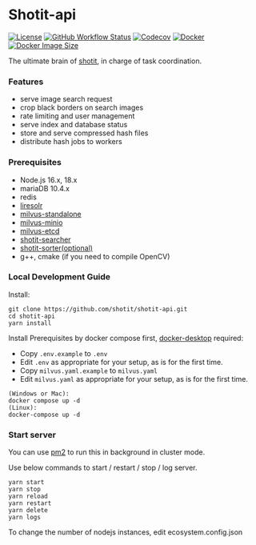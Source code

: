# Shotit-api

[![License](https://img.shields.io/github/license/shotit/shotit-api.svg?style=flat-square)](https://github.com/shotit/shotit-api/blob/master/LICENSE)
[![GitHub Workflow Status](https://img.shields.io/github/actions/workflow/status/shotit/shotit-api/docker-image.yml?style=flat-square)](https://github.com/shotit/shotit-api/actions)
[![Codecov](https://img.shields.io/codecov/c/github/shotit/shotit-api?style=flat-square&token=8C25WLSEDJ)](https://codecov.io/gh/shotit/shotit-api)
[![Docker](https://img.shields.io/docker/pulls/lesliewong007/shotit-api?style=flat-square)](https://hub.docker.com/r/lesliewong007/shotit-api)
[![Docker Image Size](https://img.shields.io/docker/image-size/lesliewong007/shotit-api/v0.9.10?style=flat-square)](https://hub.docker.com/r/lesliewong007/shotit-api)

The ultimate brain of [shotit](https://github.com/shotit/shotit), in charge of task coordination.

### Features

- serve image search request
- crop black borders on search images
- rate limiting and user management
- serve index and database status
- store and serve compressed hash files
- distribute hash jobs to workers

### Prerequisites

- Node.js 16.x, 18.x
- mariaDB 10.4.x
- redis
- [liresolr](https://github.com/Leslie-Wong-H/liresolr)
- [milvus-standalone](https://github.com/milvus-io/milvus)
- [milvus-minio](https://github.com/milvus-io/milvus)
- [milvus-etcd](https://github.com/milvus-io/etcd)
- [shotit-searcher](https://github.com/shotit/shotit-worker)
- [shotit-sorter(optional)](https://github.com/shotit/shotit-sorter)
- g++, cmake (if you need to compile OpenCV)

### Local Development Guide

Install:

```
git clone https://github.com/shotit/shotit-api.git
cd shotit-api
yarn install
```

Install Prerequisites by docker compose first, [docker-desktop](https://www.docker.com/products/docker-desktop/) required:

- Copy `.env.example` to `.env`
- Edit `.env` as appropriate for your setup, as is for the first time.
- Copy `milvus.yaml.example` to `milvus.yaml`
- Edit `milvus.yaml` as appropriate for your setup, as is for the first time.

```
(Windows or Mac):
docker compose up -d
(Linux):
docker-compose up -d
```

### Start server

You can use [pm2](https://pm2.keymetrics.io/) to run this in background in cluster mode.

Use below commands to start / restart / stop / log server.

```
yarn start
yarn stop
yarn reload
yarn restart
yarn delete
yarn logs
```

To change the number of nodejs instances, edit ecosystem.config.json
